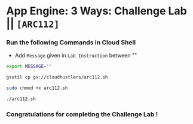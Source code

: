 # App Engine: 3 Ways: Challenge Lab || `[ARC112]`

### Run the following Commands in Cloud Shell

* Add `Message` given in `Lab Instruction` between ""
```bash
export MESSAGE=""
```

```bash
gsutil cp gs://cloudhustlers/arc112.sh

sudo chmod +x arc112.sh

./arc112.sh
```

### Congratulations for completing the Challenge Lab !
